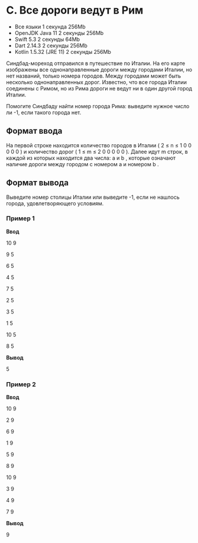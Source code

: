 # C. Все дороги ведут в Рим

- Все языки	1 секунда	256Mb
- OpenJDK Java 11	2 секунды	256Mb
- Swift 5.3	2 секунды	64Mb
- Dart 2.14.3	2 секунды	256Mb
- Kotlin 1.5.32 (JRE 11)	2 секунды	256Mb

Синдбад-мореход отправился в путешествие по Италии. На его карте изображены все однонаправленные дороги между городами Италии, но нет названий, только номера городов. Между городами может быть несколько однонаправленных дорог. Известно, что все города Италии соединены с Римом, но из Рима дороги не ведут ни в один другой город Италии. 

Помогите Синдбаду найти номер города Рима: выведите нужное число ли -1, если такого города нет.
## Формат ввода

На первой строке находится количество городов в Италии (
2
≤
n
≤
1
0
0
0
0
0
) и количество дорог (
1
≤
m
≤
2
0
0
0
0
0
). Далее идут 
m
 строк, в каждой из которых находится два числа: 
a
 и 
b
, которые означают наличие дороги между городом с номером 
a
 и номером 
b
.
## Формат вывода

Выведите номер столицы Италии или выведите -1, если не нашлось города, удовлетворяющего условиям.
### Пример 1

**Ввод**	

10 9

9 5

6 5

4 5

7 5

2 5

3 5

1 5

10 5

8 5

**Вывод**

5
### Пример 2

**Ввод**	

10 9

2 9

6 9

1 9

5 9

8 9

10 9

3 9

4 9

7 9

**Вывод**

9
